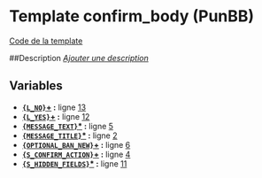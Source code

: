 # Template confirm_body (PunBB)

[Code de la template](../../src/punbb/confirm_body.tpl)

##Description
[*Ajouter une description*](https://fa-tvars.appspot.com/tpl/punbb/confirm_body)

## Variables

* __[`{L_NO}`](https://github.com/Etana/template.list/blob/master/var/L_NO.md#readme)<a href="https://fa-tvars.appspot.com/var/L_NO">+</a> :__ ligne [13](../../tpl/src/punbb/confirm_body.tpl#L13)
* __[`{L_YES}`](https://github.com/Etana/template.list/blob/master/var/L_YES.md#readme)<a href="https://fa-tvars.appspot.com/var/L_YES">+</a> :__ ligne [12](../../tpl/src/punbb/confirm_body.tpl#L12)
* __[`{MESSAGE_TEXT}`](https://github.com/Etana/template.list/blob/master/var/MESSAGE_TEXT.md#readme)<a href="https://fa-tvars.appspot.com/var/MESSAGE_TEXT">*</a> :__ ligne [5](../../tpl/src/punbb/confirm_body.tpl#L5)
* __[`{MESSAGE_TITLE}`](https://github.com/Etana/template.list/blob/master/var/MESSAGE_TITLE.md#readme)<a href="https://fa-tvars.appspot.com/var/MESSAGE_TITLE">*</a> :__ ligne [2](../../tpl/src/punbb/confirm_body.tpl#L2)
* __[`{OPTIONAL_BAN_NEW}`](https://github.com/Etana/template.list/blob/master/var/OPTIONAL_BAN_NEW.md#readme)<a href="https://fa-tvars.appspot.com/var/OPTIONAL_BAN_NEW">+</a> :__ ligne [6](../../tpl/src/punbb/confirm_body.tpl#L6)
* __[`{S_CONFIRM_ACTION}`](https://github.com/Etana/template.list/blob/master/var/S_CONFIRM_ACTION.md#readme)<a href="https://fa-tvars.appspot.com/var/S_CONFIRM_ACTION">+</a> :__ ligne [4](../../tpl/src/punbb/confirm_body.tpl#L4)
* __[`{S_HIDDEN_FIELDS}`](https://github.com/Etana/template.list/blob/master/var/S_HIDDEN_FIELDS.md#readme)<a href="https://fa-tvars.appspot.com/var/S_HIDDEN_FIELDS">*</a> :__ ligne [11](../../tpl/src/punbb/confirm_body.tpl#L11)

